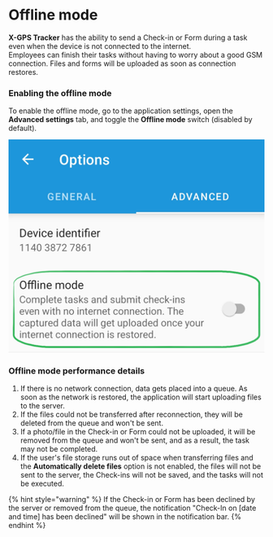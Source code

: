 # Offline mode

**X-GPS Tracker** has the ability to send a Check-in or Form during a task even when the device is not connected to the internet.\
Employees can finish their tasks without having to worry about a good GSM connection. Files and forms will be uploaded as soon as connection restores.

### Enabling the offline mode

To enable the offline mode, go to the application settings, open the **Advanced settings** tab, and toggle the **Offline mode** switch (disabled by default).

![](../../../user-guide/x-gps-mobile-apps/x-gps-tracker/attachments/image-20250304-170633.png)

### Offline mode performance details

1. If there is no network connection, data gets placed into a queue. As soon as the network is restored, the application will start uploading files to the server.
2. If the files could not be transferred after reconnection, they will be deleted from the queue and won't be sent.
3. If a photo/file in the Check-in or Form could not be uploaded, it will be removed from the queue and won't be sent, and as a result, the task may not be completed.
4. If the user's file storage runs out of space when transferring files and the **Automatically delete files** option is not enabled, the files will not be sent to the server, the Check-ins will not be saved, and the tasks will not be executed.

{% hint style="warning" %}
If the Check-in or Form has been declined by the server or removed from the queue, the notification "Check-In on \[date and time] has been declined" will be shown in the notification bar.
{% endhint %}
